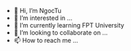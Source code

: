 - 👋 Hi, I’m NgocTu
- 👀 I’m interested in ...
- 🌱 I’m currently learning FPT University
- 💞️ I’m looking to collaborate on ...
- 📫 How to reach me ...

<!---
VuNgocTu13/VuNgocTu13 is a ✨ special ✨ repository because its `README.md` (this file) appears on your GitHub profile.
You can click the Preview link to take a look at your changes.
--->
